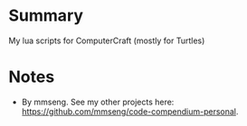# Summary
My lua scripts for ComputerCraft (mostly for Turtles)

# Notes
- By mmseng. See my other projects here: https://github.com/mmseng/code-compendium-personal.
